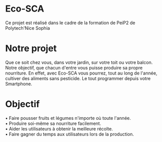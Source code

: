 # Eco-SCA
Ce projet est réalisé dans le cadre de la formation de PeiP2 de Polytech'Nice Sophia

# Notre projet
Que ce soit chez vous, dans votre jardin, sur votre toit ou votre balcon. Notre objectif, que chacun d'entre vous puisse produire sa propre nourriture. En effet, avec Eco-SCA vous pourrez, tout au long de l'année, cultiver des aliments sans pesticide. Le tout programmer depuis votre Smartphone.

# Objectif
• Faire pousser fruits et légumes n'importe où toute l'année.
<br>• Produire soi-même sa nourriture facilement.
<br>• Aider les utilisateurs à obtenir la meilleure récolte.
<br>• Faire gagner du temps aux utilisateurs lors de la production.
